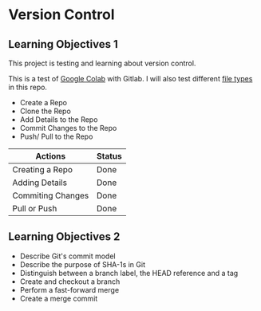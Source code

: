 # Version Control
##  Learning Objectives 1

This project is testing and learning about version control.

This is a test of [Google Colab](https://colab.research.google.com/drive/1iEjzDNOK2HWSnhUa0i4WHPwG3i5GR6Us) with Gitlab. I will also test different [file types](https://app.diagrams.net/?mode=google&gfw=1#G1dOTLes9rgb-iz6VK3z-ni0IfWdJHmEIL) in this repo.

* Create a Repo
* Clone the Repo
* Add Details to the Repo
* Commit Changes to the Repo
* Push/ Pull to the Repo




| Actions           | Status |
| ----------------  | ------ |
| Creating a Repo   | Done   |
| Adding Details    | Done   |
| Commiting Changes | Done   |
| Pull or Push      | Done   |



##  Learning Objectives 2
* Describe Git's commit model
* Describe the purpose of SHA-1s in Git
* Distinguish between a branch label, the HEAD reference and a tag
* Create and checkout a branch
* Perform a fast-forward merge
* Create a merge commit
